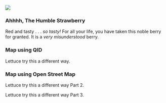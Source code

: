 <a href="https://www.juncture-digital.org"><img src="https://juncture-digital.github.io/juncture/static/images/ve-button.png"></a>

<param ve-config 
title="The Humblest Berry"    
source-image="https://upload.wikimedia.org/wikipedia/commons/3/35/Strawberry_poison_dart_frog_%2870539%29.jpg"   
banner="https://upload.wikimedia.org/wikipedia/commons/3/35/Strawberry_poison_dart_frog_%2870539%29.jpg" 
height=100
author="A Very Berry Gentleman"
layout="vertical">

### Ahhhh, The Humble Strawberry
Red and tasty . . . *so tasty!*  For all your life, you have taken this noble berry for granted. It is a *very misunderstood* berry. 


<param ve-map
		   center="38.91588,-77.06338"
		   zoom="16"
		   caption="This is the location of Dumbarton Oaks in Washington, D.C">
		   
		   
### Map using QID
Lettuce try this a different way. 

<param ve-map
		   center="Q7414131"
		   zoom="17"
		   caption="This is the location of Dumbarton Oaks in Washington, D.C.">	   

### Map using Open Street Map
Lettuce try this a different way Part 2. 

<param ve-map
		   center="37.786169,-122.491897"
		   zoom="19"
		   caption="This is the location of my house.">	   

Lettuce try this a different way Part 3. 

<param ve-map prefer-geojson
		   center="7.9,3.4"
		   zoom=1.1
		   caption="Strawberry's Native Distribution.">
							  
<param ve-map-layer geojson
			   url="https://raw.githubusercontent.com/maddowd/plant-humanities-summer-program/main/session-four/Strawberry.Json"
			   show-labels
			   stroke-width="0">
		   

		   